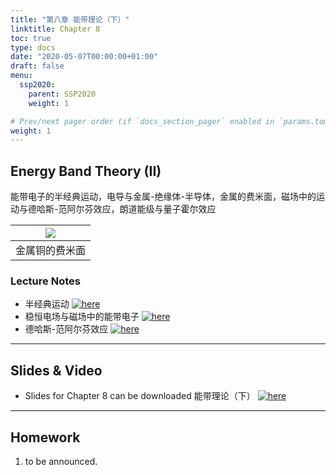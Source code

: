 ```yaml
---
title: "第八章 能带理论（下）"
linktitle: Chapter 8
toc: true
type: docs
date: "2020-05-07T00:00:00+01:00"
draft: false
menu:
  ssp2020:
    parent: SSP2020
    weight: 1

# Prev/next pager order (if `docs_section_pager` enabled in `params.toml`)
weight: 1
---
```




## Energy Band Theory (II) 

能带电子的半经典运动，电导与金属-绝缘体-半导体，金属的费米面，磁场中的运动与德哈斯-范阿尔芬效应，朗道能级与量子霍尔效应

| <img src="/courses/ssp2020/figs/FermiSurf.jpg" style="zoom:100%;" name="cv"/> |
| ------------------------------------------------------------ |
| 金属铜的费米面                                               |

### Lecture Notes

+ 半经典运动 [![here](/courses/ssp2020/figs/notec8.jpg "Wei Li")](/courses/ssp2020/slides/notec8.pdf) 
+ 稳恒电场与磁场中的能带电子 [![here](/courses/ssp2020/figs/notec8b.jpg "Wei Li")](/courses/ssp2020/slides/notec8b.pdf)   
+ 德哈斯-范阿尔芬效应 [![here](/courses/ssp2020/figs/notec8c.jpg "Wei Li")](/courses/ssp2020/slides/notec8c.pdf)   



****

## Slides & Video

+ Slides for Chapter 8 can be downloaded 能带理论（下）  [![here](/courses/ssp2020/figs/coverc8.jpg "Wei Li")](/courses/ssp2020/slides/slidesc8.pdf)  

****

## Homework

1. to be announced.








